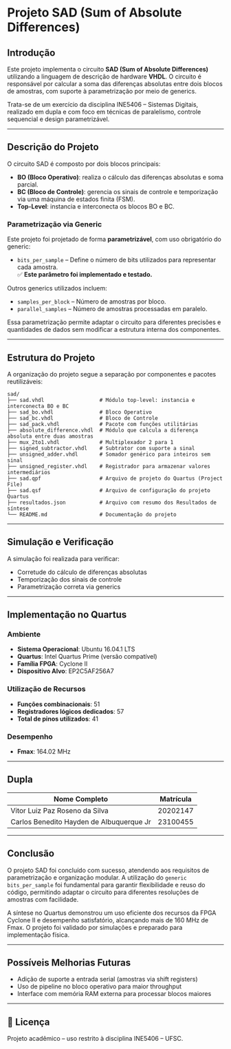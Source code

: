 # Projeto SAD (Sum of Absolute Differences)

## Introdução

Este projeto implementa o circuito **SAD (Sum of Absolute Differences)** utilizando a linguagem de descrição de hardware **VHDL**. O circuito é responsável por calcular a soma das diferenças absolutas entre dois blocos de amostras, com suporte à parametrização por meio de generics.

Trata-se de um exercício da disciplina INE5406 – Sistemas Digitais, realizado em dupla e com foco em técnicas de paralelismo, controle sequencial e design parametrizável.

---

## Descrição do Projeto

O circuito SAD é composto por dois blocos principais:

- **BO (Bloco Operativo)**: realiza o cálculo das diferenças absolutas e soma parcial.
- **BC (Bloco de Controle)**: gerencia os sinais de controle e temporização via uma máquina de estados finita (FSM).
- **Top-Level**: instancia e interconecta os blocos BO e BC.

### Parametrização via Generic

Este projeto foi projetado de forma **parametrizável**, com uso obrigatório do generic:

- `bits_per_sample` – Define o número de bits utilizados para representar cada amostra.  
  ✅ **Este parâmetro foi implementado e testado.**

Outros generics utilizados incluem:

- `samples_per_block` – Número de amostras por bloco.
- `parallel_samples` – Número de amostras processadas em paralelo.

Essa parametrização permite adaptar o circuito para diferentes precisões e quantidades de dados sem modificar a estrutura interna dos componentes.

---

## Estrutura do Projeto

A organização do projeto segue a separação por componentes e pacotes reutilizáveis:
```
sad/
├── sad.vhdl                  # Módulo top-level: instancia e interconecta BO e BC
├── sad_bo.vhdl               # Bloco Operativo
├── sad_bc.vhdl               # Bloco de Controle
├── sad_pack.vhdl             # Pacote com funções utilitárias
├── absolute_difference.vhdl  # Módulo que calcula a diferença absoluta entre duas amostras
├── mux_2to1.vhdl             # Multiplexador 2 para 1
├── signed_subtractor.vhdl    # Subtrator com suporte a sinal
├── unsigned_adder.vhdl       # Somador genérico para inteiros sem sinal
├── unsigned_register.vhdl    # Registrador para armazenar valores intermediários
├── sad.qpf                   # Arquivo de projeto do Quartus (Project File)
├── sad.qsf                   # Arquivo de configuração do projeto Quartus
├── resultados.json           # Arquivo com resumo dos Resultados de síntese
└── README.md                 # Documentação do projeto

```

---

## Simulação e Verificação

A simulação foi realizada para verificar:

- Corretude do cálculo de diferenças absolutas
- Temporização dos sinais de controle
- Parametrização correta via generics

---

## Implementação no Quartus

### Ambiente

- **Sistema Operacional**: Ubuntu 16.04.1 LTS
- **Quartus**: Intel Quartus Prime (versão compatível)
- **Família FPGA**: Cyclone II
- **Dispositivo Alvo**: EP2C5AF256A7

### Utilização de Recursos

- **Funções combinacionais**: 51
- **Registradores lógicos dedicados**: 57
- **Total de pinos utilizados**: 41

### Desempenho

- **Fmax**: 164.02 MHz

---

## Dupla

| Nome Completo                             | Matrícula   |
|-------------------------------------------|-------------|
| Vitor Luiz Paz Roseno da Silva            | 20202147    |
| Carlos Benedito Hayden de Albuquerque Jr | 23100455    |

---

## Conclusão

O projeto SAD foi concluído com sucesso, atendendo aos requisitos de parametrização e organização modular. A utilização do `generic bits_per_sample` foi fundamental para garantir flexibilidade e reuso do código, permitindo adaptar o circuito para diferentes resoluções de amostras com facilidade.

A síntese no Quartus demonstrou um uso eficiente dos recursos da FPGA Cyclone II e desempenho satisfatório, alcançando mais de 160 MHz de Fmax. O projeto foi validado por simulações e preparado para implementação física.

---

## Possíveis Melhorias Futuras

- Adição de suporte a entrada serial (amostras via shift registers)
- Uso de pipeline no bloco operativo para maior throughput
- Interface com memória RAM externa para processar blocos maiores

---

## 📄 Licença

Projeto acadêmico – uso restrito à disciplina INE5406 – UFSC.
